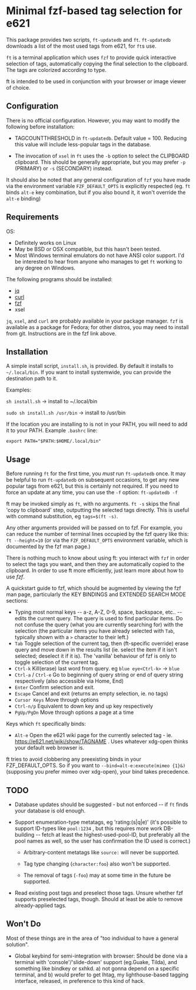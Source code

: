 Minimal fzf-based tag selection for e621
=========================================

This package provides two scripts, `ft-updatedb` and `ft`.
`ft-updatedb` downloads a list of the most used tags from e621, for `ft`s use.

`ft` is a terminal application which uses `fzf` to provide quick interactive selection of tags,
automatically copying the final selection to the clipboard.
The tags are colorized according to type.

ft is intended to be used in conjunction with your browser or image viewer of choice.


Configuration
--------------

There is no official configuration. However, you may want to modify the following before
installation:

* TAGCOUNTTHRESHOLD in `ft-updatedb`. Default value = 100. Reducing this value will include
   less-popular tags in the database.

* The invocation of `xsel` in `ft` uses the `-b` option to select the CLIPBOARD clipboard. This
  should be generally appropriate, but you may prefer `-p` (PRIMARY) or `-s` (SECONDARY) instead.


It should also be noted that any general configuration of `fzf` you have made via the environment variable `FZF_DEFAULT_OPTS` is explicitly respected (eg. `ft` binds `alt-e` key combination, but if you also bound it, it won't override the `alt-e` binding)


Requirements
-------------

OS:

 * Definitely works on Linux
 * May be BSD or OSX compatible, but this hasn't been tested.
 * Most Windows terminal emulators do not have ANSI color support. I'd be interested to hear from
   anyone who manages to get `ft` working to any degree on Windows.

The following programs should be installed:

* [jq](https://github.com/stedolan/jq)
* [curl](https://curl.haxx.se/)
* [fzf](https://github.com/junegunn/fzf)
* xsel

`jq`, `xsel`, and `curl` are probably available in your package manager. `fzf` is available as a package for
Fedora; for other distros, you may need to install from git. Instructions are in the fzf link
above.

Installation
-------------

A simple install script, `install.sh`, is provided.
By default it installs to `~/.local/bin`. If you want to install systemwide, you can provide the
destination path to it.

Examples:

`sh install.sh` -> install to ~/.local/bin

`sudo sh install.sh /usr/bin` -> install to /usr/bin

If the location you are installing to is not in your PATH, you will need to add it to your PATH.
Example `.bashrc` line:

`export PATH="$PATH:$HOME/.local/bin"`


Usage
------

Before running `ft` for the first time, you *must* run `ft-updatedb` once. It may be helpful to run
`ft-updatedb` on subsequent occasions, to get any new popular tags from e621, but this is certainly
not required. If you need to force an update at any time, you can use the `-f` option: `ft-updatedb -f`

ft may be invoked simply as `ft`, with no arguments.
`ft -s` skips the final 'copy to clipboard' step, outputting the selected tags directly. This is
useful with command substitution, eg `tags=$(ft -s)`.

Any other arguments provided will be passed on to fzf.
For example, you can reduce the number of terminal lines occupied by the fzf query like this:
   `ft --height=10`
(or via the `FZF_DEFAULT_OPTS` environment variable, which is documented by the fzf man page.)


There is nothing much to know about using ft: you interact with `fzf` in order to select the tags
you want, and then they are automatically copied to the clipboard. In order to use ft more
efficiently, just learn more about how to use *fzf*.

A quickstart guide to fzf, which should be augmented by viewing the fzf man page, particularly the KEY BINDINGS and EXTENDED SEARCH MODE sections:

* Typing most normal keys -- a-z, A-Z, 0-9, space, backspace, etc.. -- edits the current query. The query is used to find particular items. Do not confuse the query (what you are currently searching for) with the selection (the particular items you have already selected with `Tab`, typically shown with a `>` character to their left.)
* `Tab`	Toggle selection of the current tag, then (ft-specific override) erase query and move down in the results list
        (ie. select the item if it isn't selected; deselect it if it is).
        The 'vanilla' behaviour of fzf is only to toggle selection of the current tag.
* `Ctrl-k`	Kill(erase) last word from query. eg `blue eye<Ctrl-k>` -> `blue`
* `Ctrl-a` / `Ctrl-e`	Go to beginning of query string or end of query string respectively (also
                accessible via Home, End)
* `Enter`	Confirm selection and exit.
* `Escape`  Cancel and exit (returns an empty selection, ie. no tags)
* `Cursor Keys`	Move through options
* `Ctrl-n/p`	Equivalent to down key and up key respectively
* `PgUp/PgDn`	Move through options a page at a time

Keys which `ft` specifically binds:

* `Alt-e`	Open the e621 wiki page for the currently selected tag -
                ie. https://e621.net/wiki/show/TAGNAME .
		Uses whatever xdg-open thinks your default web browser is.

ft tries to avoid clobbering any preexisting binds in your FZF_DEFAULT_OPTS. So if you want to
`--bind=alt-e:execute(mimeo {1}&)` (supposing you prefer mimeo over xdg-open),
your bind takes precedence.



TODO
-----

* Database updates should be suggested - but not enforced -- if `ft` finds your database is old
  enough.

* Support enumeration-type metatags, eg 'rating:(s|q|e)'
  (it's possible to support ID-types like `pool:1234` , but this requires more work DB-building
   -- fetch at least the highest-used-pool-ID, but preferably all the pool names as well,
   so the user has confirmation the ID used is correct.)
    * Arbitrary-content metatags like `source:` will never be supported.

    * Tag type changing (`character:foo`) also won't be supported.

    * The removal of tags (`-foo`) may at some time in the future be supported.

* Read existing post tags and preselect those tags. Unsure whether fzf supports preselected tags,
  though. Should at least be able to remove already-applied tags.

Won't Do
---------

Most of these things are in the area of "too individual to have a general solution".

* Global keybind for semi-integration with browser: Should be done via a terminal with
   'console'/'slide-down' support (eg.Guake, Tilda), and something like bindkey or sxhkd.
   a) not gonna depend on a specific terminal, and b) would prefer to get lhtag, my
    lighthouse-based tagging interface, released, in preference to this kind of hack.
